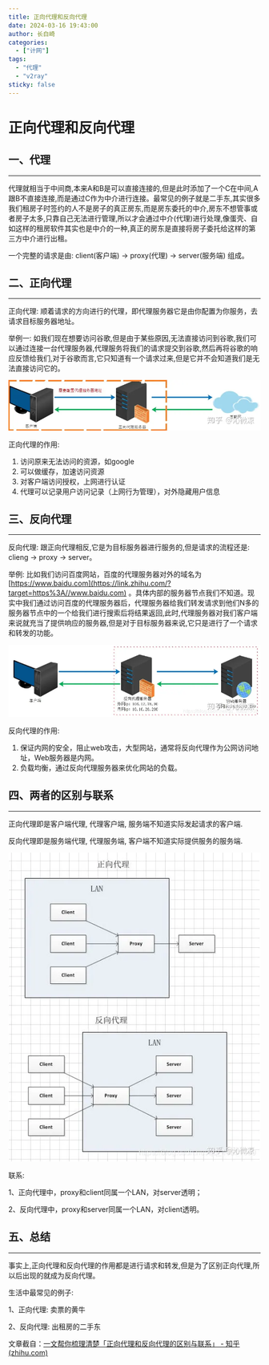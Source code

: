 ```yaml
---
title: 正向代理和反向代理
date: 2024-03-16 19:43:00
author: 长白崎
categories:
  - ["计网"]
tags:
  - "代理"
  - "v2ray"
sticky: false
---
```


# 正向代理和反向代理

## 一、代理

---

代理就相当于中间商,本来A和B是可以直接连接的,但是此时添加了一个C在中间,A跟B不直接连接,而是通过C作为中介进行连接。最常见的例子就是二手东,其实很多我们租房子时签约的人不是房子的真正房东,而是房东委托的中介,房东不想管事或者房子太多,只靠自己无法进行管理,所以才会通过中介(代理)进行处理,像蛋壳、自如这样的租房软件其实也是中介的一种,真正的房东是直接将房子委托给这样的第三方中介进行出租。



一个完整的请求是由: client(客户端) -> proxy(代理) -> server(服务端) 组成。





## 二、正向代理

---

正向代理: 顺着请求的方向进行的代理，即代理服务器它是由你配置为你服务，去请求目标服务器地址。



举例一: 如我们现在想要访问谷歌,但是由于某些原因,无法直接访问到谷歌,我们可以通过连接一台代理服务器,代理服务将我们的请求提交到谷歌,然后再将谷歌的响应反馈给我们,对于谷歌而言,它只知道有一个请求过来,但是它并不会知道我们是无法直接访问它的。

![img](./正向代理和反向代理/images/v2-8bcb5360b9edd2f7a650ef70fac42a38_720w.webp)

正向代理的作用:



1. 访问原来无法访问的资源，如google
2. 可以做缓存，加速访问资源
3. 对客户端访问授权，上网进行认证
4. 代理可以记录用户访问记录（上网行为管理），对外隐藏用户信息





## 三、反向代理

---

反向代理: 跟正向代理相反,它是为目标服务器进行服务的,但是请求的流程还是: clieng -> proxy -> server。



举例: 比如我们访问百度网站，百度的代理服务器对外的域名为 [https://www.baidu.com](https://link.zhihu.com/?target=https%3A//www.baidu.com) 。具体内部的服务器节点我们不知道。现实中我们通过访问百度的代理服务器后，代理服务器给我们转发请求到他们N多的服务器节点中的一个给我们进行搜索后将结果返回,此时,代理服务器对我们客户端来说就充当了提供响应的服务器,但是对于目标服务器来说,它只是进行了一个请求和转发的功能。

![img](./正向代理和反向代理/images/v2-8e2bc94b0415da303730a572fd6e0121_720w.webp)

反向代理的作用:

1. 保证内网的安全，阻止web攻击，大型网站，通常将反向代理作为公网访问地址，Web服务器是内网。
2. 负载均衡，通过反向代理服务器来优化网站的负载。



## 四、两者的区别与联系

---

正向代理即是客户端代理, 代理客户端, 服务端不知道实际发起请求的客户端.


反向代理即是服务端代理, 代理服务端, 客户端不知道实际提供服务的服务端.

![img](./正向代理和反向代理/images/v2-d0f22453818a20bf83ef62ecc32c64b2_720w.webp)

联系:

1、正向代理中，proxy和client同属一个LAN，对server透明；

2、反向代理中，proxy和server同属一个LAN，对client透明。



## 五、总结

---

事实上,正向代理和反向代理的作用都是进行请求和转发,但是为了区别正向代理,所以后出现的就成为反向代理。

生活中最常见的例子:

1、正向代理: 卖票的黄牛

2、反向代理: 出租房的二手东





文章截自：[一文帮你梳理清楚「正向代理和反向代理的区别与联系」 - 知乎 (zhihu.com)](https://zhuanlan.zhihu.com/p/163948996)


